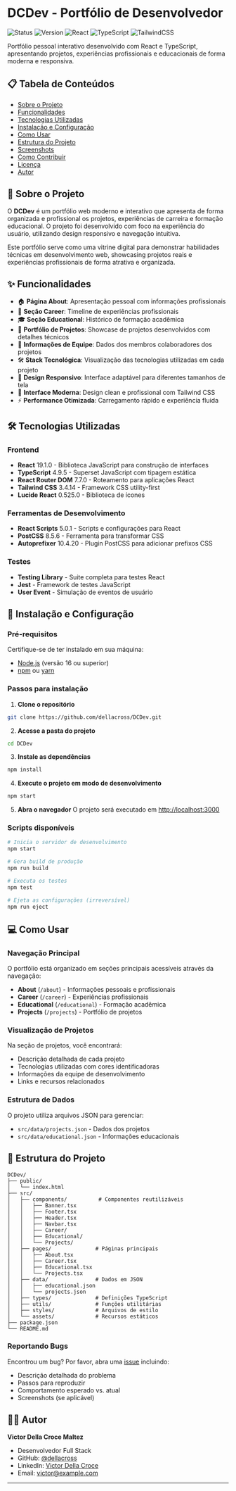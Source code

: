 # DCDev - Portfólio de Desenvolvedor

![Status](https://img.shields.io/badge/status-ativo-brightgreen)
![Version](https://img.shields.io/badge/version-0.1.0-blue)
![React](https://img.shields.io/badge/React-19.1.0-61DAFB?logo=react)
![TypeScript](https://img.shields.io/badge/TypeScript-4.9.5-3178C6?logo=typescript)
![TailwindCSS](https://img.shields.io/badge/Tailwind-3.4.14-38B2AC?logo=tailwindcss)

Portfólio pessoal interativo desenvolvido com React e TypeScript, apresentando projetos, experiências profissionais e educacionais de forma moderna e responsiva.

## 📋 Tabela de Conteúdos

- [Sobre o Projeto](#sobre-o-projeto)
- [Funcionalidades](#funcionalidades)
- [Tecnologias Utilizadas](#tecnologias-utilizadas)
- [Instalação e Configuração](#instalação-e-configuração)
- [Como Usar](#como-usar)
- [Estrutura do Projeto](#estrutura-do-projeto)
- [Screenshots](#screenshots)
- [Como Contribuir](#como-contribuir)
- [Licença](#licença)
- [Autor](#autor)

## 📖 Sobre o Projeto

O **DCDev** é um portfólio web moderno e interativo que apresenta de forma organizada e profissional os projetos, experiências de carreira e formação educacional. O projeto foi desenvolvido com foco na experiência do usuário, utilizando design responsivo e navegação intuitiva.

Este portfólio serve como uma vitrine digital para demonstrar habilidades técnicas em desenvolvimento web, showcasing projetos reais e experiências profissionais de forma atrativa e organizada.

## ✨ Funcionalidades

- 🏠 **Página About**: Apresentação pessoal com informações profissionais
- 💼 **Seção Career**: Timeline de experiências profissionais
- 🎓 **Seção Educational**: Histórico de formação acadêmica
- 🚀 **Portfólio de Projetos**: Showcase de projetos desenvolvidos com detalhes técnicos
- 👥 **Informações de Equipe**: Dados dos membros colaboradores dos projetos
- 🛠️ **Stack Tecnológica**: Visualização das tecnologias utilizadas em cada projeto
- 📱 **Design Responsivo**: Interface adaptável para diferentes tamanhos de tela
- 🎨 **Interface Moderna**: Design clean e profissional com Tailwind CSS
- ⚡ **Performance Otimizada**: Carregamento rápido e experiência fluida

## 🛠️ Tecnologias Utilizadas

### Frontend
- **React** 19.1.0 - Biblioteca JavaScript para construção de interfaces
- **TypeScript** 4.9.5 - Superset JavaScript com tipagem estática
- **React Router DOM** 7.7.0 - Roteamento para aplicações React
- **Tailwind CSS** 3.4.14 - Framework CSS utility-first
- **Lucide React** 0.525.0 - Biblioteca de ícones

### Ferramentas de Desenvolvimento
- **React Scripts** 5.0.1 - Scripts e configurações para React
- **PostCSS** 8.5.6 - Ferramenta para transformar CSS
- **Autoprefixer** 10.4.20 - Plugin PostCSS para adicionar prefixos CSS

### Testes
- **Testing Library** - Suite completa para testes React
- **Jest** - Framework de testes JavaScript
- **User Event** - Simulação de eventos de usuário

## 🚀 Instalação e Configuração

### Pré-requisitos

Certifique-se de ter instalado em sua máquina:
- [Node.js](https://nodejs.org/) (versão 16 ou superior)
- [npm](https://www.npmjs.com/) ou [yarn](https://yarnpkg.com/)

### Passos para instalação

1. **Clone o repositório**
```bash
git clone https://github.com/dellacross/DCDev.git
```

2. **Acesse a pasta do projeto**
```bash
cd DCDev
```

3. **Instale as dependências**
```bash
npm install
```

4. **Execute o projeto em modo de desenvolvimento**
```bash
npm start
```

5. **Abra o navegador**
O projeto será executado em [http://localhost:3000](http://localhost:3000)

### Scripts disponíveis

```bash
# Inicia o servidor de desenvolvimento
npm start

# Gera build de produção
npm run build

# Executa os testes
npm test

# Ejeta as configurações (irreversível)
npm run eject
```

## 💻 Como Usar

### Navegação Principal

O portfólio está organizado em seções principais acessíveis através da navegação:

- **About** (`/about`) - Informações pessoais e profissionais
- **Career** (`/career`) - Experiências profissionais
- **Educational** (`/educational`) - Formação acadêmica
- **Projects** (`/projects`) - Portfólio de projetos

### Visualização de Projetos

Na seção de projetos, você encontrará:
- Descrição detalhada de cada projeto
- Tecnologias utilizadas com cores identificadoras
- Informações da equipe de desenvolvimento
- Links e recursos relacionados

### Estrutura de Dados

O projeto utiliza arquivos JSON para gerenciar:
- `src/data/projects.json` - Dados dos projetos
- `src/data/educational.json` - Informações educacionais

## 📁 Estrutura do Projeto

```
DCDev/
├── public/
│   └── index.html
├── src/
│   ├── components/          # Componentes reutilizáveis
│   │   ├── Banner.tsx
│   │   ├── Footer.tsx
│   │   ├── Header.tsx
│   │   ├── Navbar.tsx
│   │   ├── Career/
│   │   ├── Educational/
│   │   └── Projects/
│   ├── pages/              # Páginas principais
│   │   ├── About.tsx
│   │   ├── Career.tsx
│   │   ├── Educational.tsx
│   │   └── Projects.tsx
│   ├── data/               # Dados em JSON
│   │   ├── educational.json
│   │   └── projects.json
│   ├── types/              # Definições TypeScript
│   ├── utils/              # Funções utilitárias
│   ├── styles/             # Arquivos de estilo
│   └── assets/             # Recursos estáticos
├── package.json
└── README.md
```

### Reportando Bugs

Encontrou um bug? Por favor, abra uma [issue](https://github.com/dellacross/DCDev/issues) incluindo:
- Descrição detalhada do problema
- Passos para reproduzir
- Comportamento esperado vs. atual
- Screenshots (se aplicável)

## 👨‍💻 Autor

**Victor Della Croce Maltez**
- Desenvolvedor Full Stack
- GitHub: [@dellacross](https://github.com/dellacross)
- LinkedIn: [Victor Della Croce](https://linkedin.com/in/victor-della-croce)
- Email: victor@example.com

---

